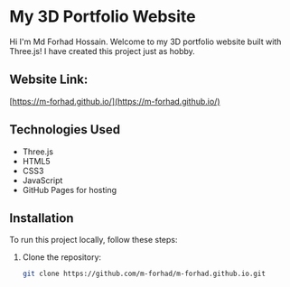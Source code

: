 # My 3D Portfolio Website

Hi I'm Md Forhad Hossain. Welcome to my 3D portfolio website built with Three.js! I have created this project just as hobby.

## Website Link: 
[https://m-forhad.github.io/](https://m-forhad.github.io/)

## Technologies Used
- Three.js
- HTML5
- CSS3
- JavaScript
- GitHub Pages for hosting

## Installation
To run this project locally, follow these steps:

1. Clone the repository:
   ```bash
   git clone https://github.com/m-forhad/m-forhad.github.io.git
